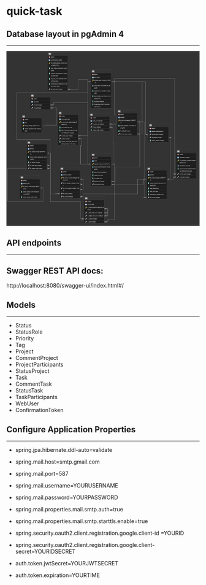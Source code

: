 # quick-task
## Database layout in pgAdmin 4
_________
![Image alt](https://github.com/LestFeeD/quick-task/blob/main/Database.png)

## API endpoints
_________
## Swagger REST API docs:
http://localhost:8080/swagger-ui/index.html#/

## Models
______
+ Status
+ StatusRole
+ Priority
+ Tag
+ Project
+ CommentProject
+ ProjectParticipants
+ StatusProject
+ Task
+ CommentTask
+ StatusTask
+ TaskParticipants
+ WebUser
+ ConfirmationToken

## Configure  Application Properties
________
+ spring.jpa.hibernate.ddl-auto=validate

+ spring.mail.host=smtp.gmail.com
+ spring.mail.port=587
+ spring.mail.username=YOURUSERNAME
+ spring.mail.password=YOURPASSWORD
+ spring.mail.properties.mail.smtp.auth=true
+ spring.mail.properties.mail.smtp.starttls.enable=true

+ spring.security.oauth2.client.registration.google.client-id =YOURID
+ spring.security.oauth2.client.registration.google.client-secret=YOURIDSECRET

+ auth.token.jwtSecret=YOURJWTSECRET
+ auth.token.expiration=YOURTIME
